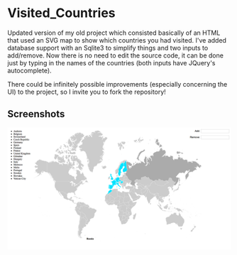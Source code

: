 # Visited_Countries

Updated version of my old project which consisted basically of an HTML that used an SVG map to show which countries you had visited. I've added database support with an Sqlite3 to simplify things and two inputs to add/remove. Now there is no need to edit the source code, it can be done just by typing in the names of the countries (both inputs have JQuery's autocomplete).

There could be infinitely possible improvements (especially concerning the UI) to the project, so I invite you to fork the repository!

## Screenshots

![Image](https://github.com/diego95root/Visited_Countries/blob/master/Images/screenshot.png "List of available ips to poison:")
